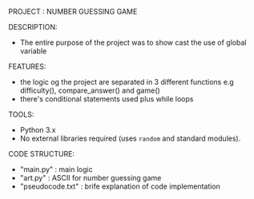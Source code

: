 PROJECT : NUMBER GUESSING GAME

DESCRIPTION:

- The entire purpose of the project was to show cast the use of global variable

FEATURES:

- the logic og the project are separated in 3 different functions e.g difficulty(), compare_answer() and game()
- there's conditional statements used plus while loops

TOOLS:

- Python 3.x
- No external libraries required (uses `random` and standard modules).

CODE STRUCTURE:

- "main.py" : main logic
- "art.py" : ASCII for number guessing game
- "pseudocode.txt" : brife explanation of code implementation
